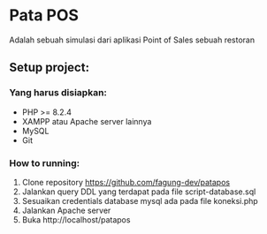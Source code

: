 # Pata POS

Adalah sebuah simulasi dari aplikasi Point of Sales sebuah restoran

## Setup project:
### Yang harus disiapkan:
- PHP >= 8.2.4
- XAMPP atau Apache server lainnya
- MySQL
- Git

### How to running:
1. Clone repository https://github.com/fagung-dev/patapos
2. Jalankan query DDL yang terdapat pada file script-database.sql
3. Sesuaikan credentials database mysql ada pada file koneksi.php
4. Jalankan Apache server
5. Buka http://localhost/patapos